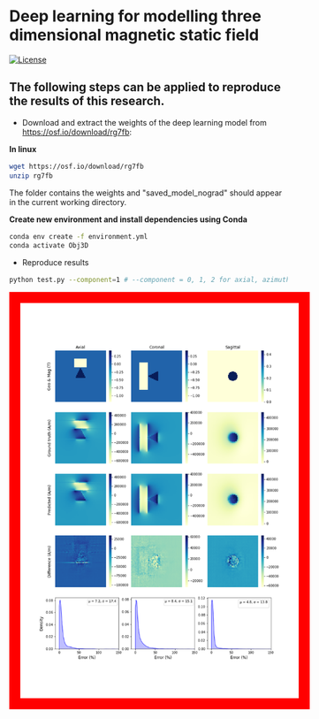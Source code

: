 # Deep learning for modelling three dimensional magnetic static field

[![License](https://img.shields.io/badge/License-Apache%202.0-blue.svg)](https://opensource.org/licenses/Apache-2.0)

## The following steps can be applied to reproduce the results of this research.

- Download and extract the weights of the deep learning model from https://osf.io/download/rg7fb:

**In linux**
```bash
wget https://osf.io/download/rg7fb
unzip rg7fb
```

The folder contains the weights and "saved_model_nograd" should appear in the current working directory.

**Create new environment and install dependencies using Conda**

```bash
conda env create -f environment.yml
conda activate Obj3D
```

- Reproduce results
```bash
python test.py --component=1 # --component = 0, 1, 2 for axial, azimuthal and radial field components
```

<img src="images/Axial_component.png" style="background-color:red;padding:20px;">
